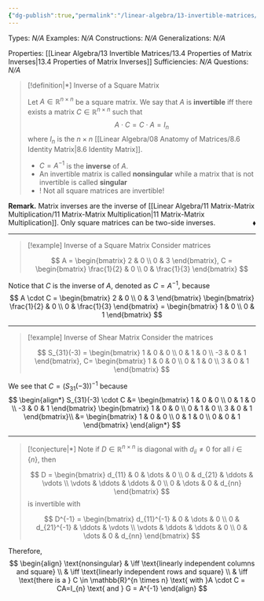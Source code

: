 ```yaml
---
{"dg-publish":true,"permalink":"/linear-algebra/13-invertible-matrices/13-1-inverse-of-a-square-matrix/","tags":["Type/Definition","Topic/Linear_Algebra","Type/Example"]}
---
```


Types: *N/A*
Examples: *N/A*
Constructions: *N/A*
Generalizations: *N/A*

Properties: [[Linear Algebra/13 Invertible Matrices/13.4 Properties of Matrix Inverses\|13.4 Properties of Matrix Inverses]]
Sufficiencies: *N/A*
Questions: *N/A*

> [!definition|*] Inverse of a Square Matrix
> 
> Let $A \in \mathbb{R}^{n \times n}$ be a square matrix. We say that $A$ is **invertible** iff there exists a matrix $C \in \mathbb{R}^{n \times n}$ such that
> $$
> A \cdot C = C \cdot A = I_{n}
> $$
> where $I_{n}$ is the $n \times n$ [[Linear Algebra/08 Anatomy of Matrices/8.6 Identity Matrix\|8.6 Identity Matrix]]. 
> - $C = A^{-1}$ is the **inverse** of $A$. 
> - An invertible matrix is called **nonsingular** while a matrix that is not invertible is called **singular**
> - ! Not all square matrices are invertible!

**Remark.** Matrix inverses are the inverse of [[Linear Algebra/11 Matrix-Matrix Multiplication/11 Matrix-Matrix Multiplication\|11 Matrix-Matrix Multiplication]]. Only square matrices can be two-side inverses.
 <span style='float:right;'>$\blacklozenge$</span>

---

> [!example] Inverse of a Square Matrix
> Consider matrices
> 
> $$
> A = \begin{bmatrix}
> 2 & 0 \\
> 0 & 3
> \end{bmatrix}, C = \begin{bmatrix}
> \frac{1}{2} & 0 \\
> 0 & \frac{1}{3}
> \end{bmatrix}
> $$

Notice that $C$ is the inverse of $A$, denoted as $C = A^{-1}$, because
$$
A \cdot C = \begin{bmatrix}
2 & 0 \\
0 & 3
\end{bmatrix} \begin{bmatrix}
\frac{1}{2} & 0 \\
0 & \frac{1}{3}
\end{bmatrix} = \begin{bmatrix}
1 & 0 \\
0 & 1
\end{bmatrix}
$$

---

> [!example] Inverse of Shear Matrix
> Consider the matrices
> 
> $$
> S_{31}(-3) = \begin{bmatrix}
> 1 & 0 & 0 \\
> 0 & 1 & 0 \\
> -3 & 0 & 1
> \end{bmatrix}, C= \begin{bmatrix}
> 1 & 0 & 0 \\
> 0 & 1 & 0 \\
> 3 & 0 & 1
> \end{bmatrix}
> $$

We see that $C = \left( S_{31}(-3) \right)^{-1}$ because 
$$
\begin{align*}
S_{31}(-3) \cdot C &=  \begin{bmatrix}
1 & 0 & 0 \\
0 & 1 & 0 \\
-3 & 0 & 1
\end{bmatrix} \begin{bmatrix}
1 & 0 & 0 \\
0 & 1 & 0 \\
3 & 0 & 1
\end{bmatrix}\\
&= \begin{bmatrix}
1 & 0 & 0 \\
0 & 1 & 0 \\
0 & 0 & 1
\end{bmatrix}
\end{align*}
$$

---

> [!conjecture|*] 
> Note if $D \in \mathbb{R}^{n \times n}$ is diagonal with $d_{ii}\neq 0$ for all $i \in \{ n \}$, then
> 
> $$
> D = \begin{bmatrix}
> d_{11} & 0 & \dots & 0 \\
> 0 & d_{21} & \ddots & \vdots \\
> \vdots & \ddots & \ddots & 0 \\
> 0 & \dots & 0 & d_{nn}
> \end{bmatrix}
> $$
> is invertible with
> 
> $$
> D^{-1} = \begin{bmatrix}
> d_{11}^{-1} & 0 & \dots & 0 \\
> 0 & d_{21}^{-1} & \ddots & \vdots \\
> \vdots & \ddots & \ddots & 0 \\
> 0 & \dots & 0 & d_{nn}
> \end{bmatrix}
> $$

Therefore, 
$$
\begin{align}
\text{nonsingular}  & \iff \text{linearly independent columns and square} \\
 & \iff \text{linearly independent rows and square} \\
 & \iff \text{there is a } C \in \mathbb{R}^{n \times n} \text{ with }A \cdot C = CA=I_{n} \text{ and } G = A^{-1}
\end{align}
$$